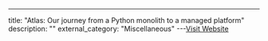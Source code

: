 ---
title: "Atlas: Our journey from a Python monolith to a managed platform"
description: ""
external_category: "Miscellaneous"
---[Visit Website](https://dropbox.tech/infrastructure/atlas--our-journey-from-a-python-monolith-to-a-managed-platform)

